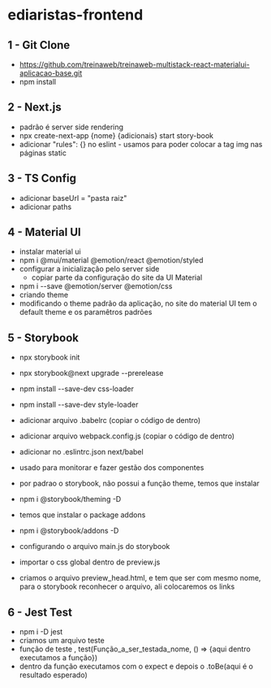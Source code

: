 # ediaristas-frontend

## 1 - Git Clone
  - https://github.com/treinaweb/treinaweb-multistack-react-materialui-aplicacao-base.git
  - npm install

## 2 - Next.js
  - padrão é server side rendering 
  - npx create-next-app {nome} {adicionais} start story-book
  - adicionar "rules": {} no eslint - usamos para poder colocar a tag img nas páginas static

## 3 - TS Config
  - adicionar baseUrl = "pasta raiz"
  - adicionar paths

## 4 - Material UI
  - instalar material ui
  - npm i @mui/material @emotion/react @emotion/styled  
  - configurar a inicialização pelo server side
    - copiar parte da configuração do site da UI Material
  - npm i --save @emotion/server @emotion/css
  - criando theme
  - modificando o theme padrão da aplicação, no site do material UI tem o default theme e os paramêtros padrões

## 5 - Storybook
  - npx storybook init
  - npx storybook@next upgrade --prerelease
  - npm install --save-dev css-loader
  - npm install --save-dev style-loader

  - adicionar arquivo .babelrc (copiar o código de dentro)
  - adicionar arquivo webpack.config.js (copiar o código de dentro)
  - adicionar no .eslintrc.json next/babel

  - usado para monitorar e fazer gestão dos componentes

  - por padrao o storybook, não possui a função theme, temos que instalar
  - npm i @storybook/theming -D

  - temos que instalar o package addons
  - npm i @storybook/addons -D

  - configurando o arquivo main.js do storybook
  - importar o css global dentro de preview.js
  - criamos o arquivo preview_head.html, e tem que ser com mesmo nome, para o storybook reconhecer o arquivo, ali colocaremos os links

## 6 - Jest Test
  - npm i -D jest
  - criamos um arquivo teste
  - função de teste , test(Função_a_ser_testada_nome, () => {aqui dentro executamos a função})
  - dentro da função executamos com o expect e depois o .toBe(aqui é o resultado esperado)